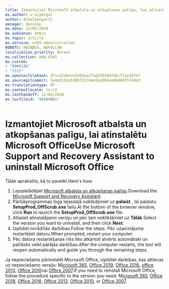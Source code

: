 ```yaml
---
title: Izmantojiet Microsoft atbalsta un atkopšanas palīgu, lai atinstalētu Microsoft Office
ms.author: v-aiyengar
author: AshaIyengar21
manager: dansimp
ms.date: 12/05/2020
ms.audience: Admin
ms.topic: article
ms.service: o365-administration
ROBOTS: NOINDEX, NOFOLLOW
localization_priority: Normal
ms.collection: Adm_O365
ms.custom:
- "9004136"
- "7212"
ms.openlocfilehash: df1cd246e7e5483aa27ad250494fd6cf21e1bfef
ms.sourcegitcommit: 2e4a5153e530bf15744a52e982eeb0d99757e9d2
ms.translationtype: MT
ms.contentlocale: lv-LV
ms.lasthandoff: 12/04/2020
ms.locfileid: "49584081"
---
```

# <a name="use-microsoft-support-and-recovery-assistant-to-uninstall-microsoft-office"></a><span data-ttu-id="cfe56-102">Izmantojiet Microsoft atbalsta un atkopšanas palīgu, lai atinstalētu Microsoft Office</span><span class="sxs-lookup"><span data-stu-id="cfe56-102">Use Microsoft Support and Recovery Assistant to uninstall Microsoft Office</span></span>

<span data-ttu-id="cfe56-103">Tālāk aprakstīts, kā to paveikt.</span><span class="sxs-lookup"><span data-stu-id="cfe56-103">Here's how:</span></span>

1. <span data-ttu-id="cfe56-104">Lejupielādējiet [Microsoft atbalsta un atkopšanas palīgu](https://go.microsoft.com/fwlink/?linkid=2139122).</span><span class="sxs-lookup"><span data-stu-id="cfe56-104">Download the [Microsoft Support and Recovery Assistant](https://go.microsoft.com/fwlink/?linkid=2139122).</span></span>
1. <span data-ttu-id="cfe56-105">Pārlūkprogrammas loga lejasdaļā noklikšķiniet uz **palaist** , lai palaistu **SetupProd_OffScrub.exe** failu.</span><span class="sxs-lookup"><span data-stu-id="cfe56-105">At the bottom of the browser window, click **Run** to launch the **SetupProd_OffScrub.exe** file.</span></span>
1. <span data-ttu-id="cfe56-106">Atlasiet atinstalējamo versiju un pēc tam noklikšķiniet uz **Tālāk**.</span><span class="sxs-lookup"><span data-stu-id="cfe56-106">Select the version you want to uninstall, and then click **Next**.</span></span>
1. <span data-ttu-id="cfe56-107">Izpildiet norādītās darbības.</span><span class="sxs-lookup"><span data-stu-id="cfe56-107">Follow the steps.</span></span> <span data-ttu-id="cfe56-108">Pēc uzaicinājuma restartējiet datoru.</span><span class="sxs-lookup"><span data-stu-id="cfe56-108">When prompted, restart your computer.</span></span>
1. <span data-ttu-id="cfe56-109">Pēc datora restartēšanas rīks tiks atkārtoti atvērts automātiski un palīdzēs veikt pārējās darbības.</span><span class="sxs-lookup"><span data-stu-id="cfe56-109">After the computer restarts, the tool will reopen automatically and guide you through the remaining steps.</span></span>

<span data-ttu-id="cfe56-110">Ja nepieciešams pārinstalēt Microsoft Office, izpildiet darbības, kas attiecas uz nepieciešamo versiju: M[icrosoft 365](https://go.microsoft.com/fwlink/?linkid=2138843), [Office 2019](https://go.microsoft.com/fwlink/?linkid=2138843), [Office 2016](https://go.microsoft.com/fwlink/?linkid=2138919), [office 2013](https://go.microsoft.com/fwlink/?linkid=2138919), [Office 2010](https://go.microsoft.com/fwlink/?linkid=2139237)vai [Office 2007](https://go.microsoft.com/fwlink/?linkid=2138644).</span><span class="sxs-lookup"><span data-stu-id="cfe56-110">If you need to reinstall Microsoft Office, follow the procedure specific to the version you need: M[icrosoft 365](https://go.microsoft.com/fwlink/?linkid=2138843), [Office 2019](https://go.microsoft.com/fwlink/?linkid=2138843), [Office 2016](https://go.microsoft.com/fwlink/?linkid=2138919), [Office 2013](https://go.microsoft.com/fwlink/?linkid=2138919), [Office 2010](https://go.microsoft.com/fwlink/?linkid=2139237), or [Office 2007](https://go.microsoft.com/fwlink/?linkid=2138644).</span></span>